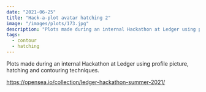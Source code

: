 ```yaml
---
date: "2021-06-25"
title: "Hack-a-plot avatar hatching 2"
image: "/images/plots/173.jpg"
description: "Plots made during an internal Hackathon at Ledger using profile picture, hatching and contouring techniques."
tags:
  - contour
  - hatching
---
```


Plots made during an internal Hackathon at Ledger using profile picture, hatching and contouring techniques.

https://opensea.io/collection/ledger-hackathon-summer-2021/
